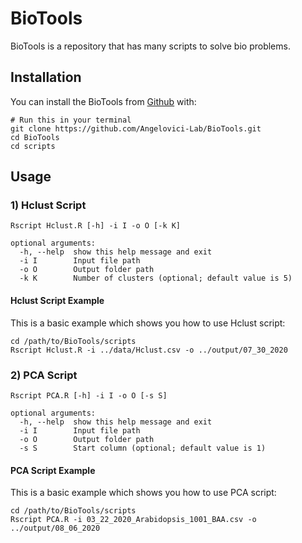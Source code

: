 # BioTools

<!-- badges: start -->
<!-- badges: end -->

BioTools is a repository that has many scripts to solve bio problems.

## Installation

You can install the BioTools from [Github](https://github.com/Angelovici-Lab/BioTools) with:

```
# Run this in your terminal
git clone https://github.com/Angelovici-Lab/BioTools.git
cd BioTools
cd scripts
```

## Usage

### 1) Hclust Script
```
Rscript Hclust.R [-h] -i I -o O [-k K]

optional arguments:
  -h, --help  show this help message and exit
  -i I        Input file path
  -o O        Output folder path
  -k K        Number of clusters (optional; default value is 5)
```

#### Hclust Script Example

This is a basic example which shows you how to use Hclust script:

```
cd /path/to/BioTools/scripts
Rscript Hclust.R -i ../data/Hclust.csv -o ../output/07_30_2020
```

### 2) PCA Script
```
Rscript PCA.R [-h] -i I -o O [-s S]

optional arguments:
  -h, --help  show this help message and exit
  -i I        Input file path
  -o O        Output folder path
  -s S        Start column (optional; default value is 1)
```

#### PCA Script Example

This is a basic example which shows you how to use PCA script:

```
cd /path/to/BioTools/scripts
Rscript PCA.R -i 03_22_2020_Arabidopsis_1001_BAA.csv -o ../output/08_06_2020
```
